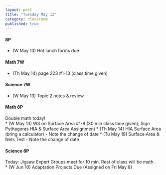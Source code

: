 ```yaml
---
layout: post
title: "Tuesday May 12"
category: classroom
published: true
---
```

#### 8P
* (W May 13) Hot lunch forms due

#### Math 7W
* (Th May 14) page 223 #1-13 (class time given)

#### Science 7W
* (W May 13) Topic 2 notes & review

#### Math 8P
<div class="alert alert-success" role="alert">Double math today!</div>
* (W May 13) WS on Surface Area #1-8 (30 min class time given); Sign Pythagoras HIA & Surface Area Assignment
* (Th May 14) HIA Surface Area (bring a calculator) - Note the change of date
* (Tu May 19) Surface Area & Nets Test - Note the change of date

#### Science 8P
<div class="alert alert-success" role="alert">Today: Jigsaw Expert Groups meet for 10 min. Rest of class will be math.</div>
* (W Jun 10) Adaptation Projects Due (Assigned on Fri May 8)
